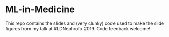 # ML-in-Medicine
This repo contains the slides and (very clunky) code used to make the slide figures from my talk at #LDNephroTx 2019.
Code feedback welcome!
